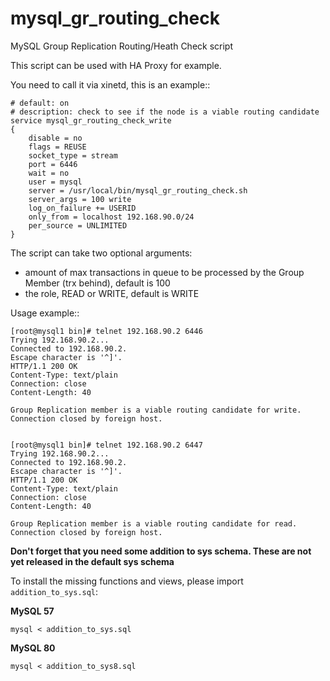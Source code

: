 # mysql_gr_routing_check
MySQL Group Replication Routing/Heath Check script

This script can be used with HA Proxy for example.

You need to call it via xinetd, this is an example::

    # default: on
    # description: check to see if the node is a viable routing candidate
    service mysql_gr_routing_check_write
    {
        disable = no
        flags = REUSE
        socket_type = stream
        port = 6446
        wait = no
        user = mysql
        server = /usr/local/bin/mysql_gr_routing_check.sh
        server_args = 100 write
        log_on_failure += USERID
        only_from = localhost 192.168.90.0/24
        per_source = UNLIMITED
    }

The script can take two optional arguments: 

- amount of max transactions in queue to be processed by the Group Member (trx behind), default is 100
- the role, READ or WRITE, default is WRITE

Usage example::

    [root@mysql1 bin]# telnet 192.168.90.2 6446
    Trying 192.168.90.2...
    Connected to 192.168.90.2.
    Escape character is '^]'.
    HTTP/1.1 200 OK
    Content-Type: text/plain
    Connection: close
    Content-Length: 40

    Group Replication member is a viable routing candidate for write.
    Connection closed by foreign host.


    [root@mysql1 bin]# telnet 192.168.90.2 6447
    Trying 192.168.90.2...
    Connected to 192.168.90.2.
    Escape character is '^]'.
    HTTP/1.1 200 OK
    Content-Type: text/plain
    Connection: close
    Content-Length: 40

    Group Replication member is a viable routing candidate for read.
    Connection closed by foreign host.


**Don't forget that you need some addition to sys schema. These are not yet released in the default sys schema**

To install the missing functions and views, please import ```addition_to_sys.sql```:

**MySQL 57**

    mysql < addition_to_sys.sql 

**MySQL 80**

    mysql < addition_to_sys8.sql 

